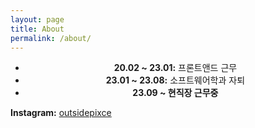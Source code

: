 ```yaml
---
layout: page
title: About
permalink: /about/
---
```


<div align="center">

- **20.02 ~ 23.01:** 프론트앤드 근무  
- **23.01 ~ 23.08:** 소프트웨어학과 자퇴  
- **23.09 ~ 현직장 근무중**  


</div>

**Instagram:** [outsidepixce](https://www.instagram.com/outsidepixce/)


